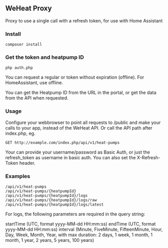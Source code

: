 ## WeHeat Proxy

Proxy to use a single call with a refresh token, for use with Home Assistant

### Install

`composer install`

### Get the token and heatpump ID

`php auth.php`

You can request a regular or token without expiration (offline). For HomeAssistant, use offline.

You can get the Heatpump ID from the URL in the portal, or get the data from the API when requested.

### Usage

Configure your webbrowser to point all requests to /public and make your calls to your app, instead of the WeHeat API.
Or call the API path after index.php, eg.

```
GET http://example.com/index.php/api/v1/heat-pumps
```

Your can provide your username/password as Basic Auth, or just the refresh_token as username in basic auth.
You can also set the X-Refresh-Token header.



### Examples

```
/api/v1/heat-pumps
/api/v1/heat-pumps/{heatpumpId}
/api/v1/heat-pumps/{heatpumpId}/logs
/api/v1/heat-pumps/{heatpumpId}/logs/raw
/api/v1/heat-pumps/{heatpumpId}/logs/latest
```

For logs, the following parameters are required in the query string:

startTime (UTC, format yyyy-MM-dd HH:mm:ss)
endTime (UTC, format yyyy-MM-dd HH:mm:ss)
interval (Minute, FiveMinute, FifteenMinute, Hour, Day, Week, Month, Year, with max duration: 2 days, 1 week, 1 month, 1 month, 1 year, 2 years, 5 years, 100 years)